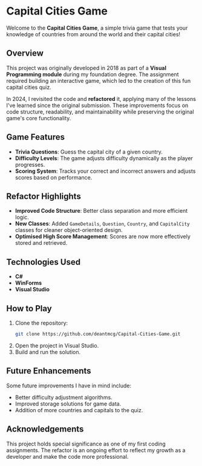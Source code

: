 # Capital Cities Game

Welcome to the **Capital Cities Game**, a simple trivia game that tests your knowledge of countries from around the world and their capital cities!

## Overview

This project was originally developed in 2018 as part of a **Visual Programming module** during my foundation degree. The assignment required building an interactive game, which led to the creation of this fun capital cities quiz.

In 2024, I revisited the code and **refactored** it, applying many of the lessons I've learned since the original submission. These improvements focus on code structure, readability, and maintainability while preserving the original game's core functionality.

## Game Features

- **Trivia Questions**: Guess the capital city of a given country.
- **Difficulty Levels**: The game adjusts difficulty dynamically as the player progresses.
- **Scoring System**: Tracks your correct and incorrect answers and adjusts scores based on performance.

## Refactor Highlights

- **Improved Code Structure**: Better class separation and more efficient logic.
- **New Classes**: Added `GameDetails`, `Question`, `Country`, and `CapitalCity` classes for cleaner object-oriented design.
- **Optimised High Score Management**: Scores are now more effectively stored and retrieved.

## Technologies Used

- **C#**
- **WinForms**
- **Visual Studio**

## How to Play

1. Clone the repository:
   ```bash
   git clone https://github.com/deantmcg/Capital-Cities-Game.git
   ```
2. Open the project in Visual Studio.
3. Build and run the solution.

## Future Enhancements

Some future improvements I have in mind include:
- Better difficulty adjustment algorithms.
- Improved storage solutions for game data.
- Addition of more countries and capitals to the quiz.

## Acknowledgements

This project holds special significance as one of my first coding assignments. The refactor is an ongoing effort to reflect my growth as a developer and make the code more professional.
